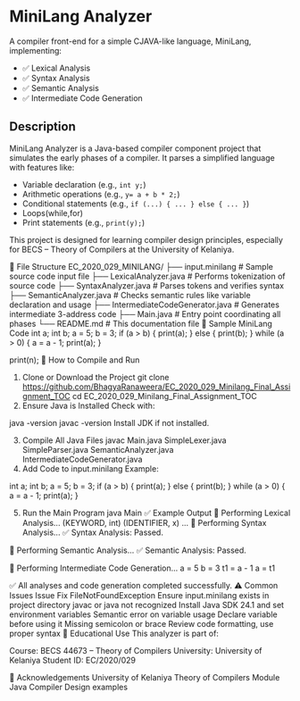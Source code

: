 # MiniLang Analyzer

A compiler front-end for a simple CJAVA-like language, MiniLang, implementing:

- ✅ Lexical Analysis  
- ✅ Syntax Analysis  
- ✅ Semantic Analysis  
- ✅ Intermediate Code Generation  
##  Description

MiniLang Analyzer is a Java-based compiler component project that simulates the early phases of a compiler. It parses a simplified language with features like:

- Variable declaration (e.g., `int y;`)  
- Arithmetic operations (e.g., `y= a + b * 2;`)  
- Conditional statements (e.g., `if (...) { ... } else { ... }`)
- Loops(while,for)
- Print statements (e.g., `print(y);`)

This project is designed for learning compiler design principles, especially for BECS  – Theory of Compilers at the University of Kelaniya.





📁 File Structure
EC_2020_029_MINILANG/
├── input.minilang # Sample source code input file
├── LexicalAnalyzer.java # Performs tokenization of source code
├── SyntaxAnalyzer.java # Parses tokens and verifies syntax
├── SemanticAnalyzer.java # Checks semantic rules like variable declaration and usage
├── IntermediateCodeGenerator.java # Generates intermediate 3-address code
├── Main.java # Entry point coordinating all phases
└── README.md # This documentation file
🧪 Sample MiniLang Code
int a;
int b;
a = 5;
b = 3;
if (a > b) {
    print(a);
} else {
    print(b);
}
while (a > 0) {
    a = a - 1;
    print(a);
}

print(n);
🔧 How to Compile and Run
1. Clone or Download the Project
git clone https://github.com/BhagyaRanaweera/EC_2020_029_Minilang_Final_Assignment_TOC
cd EC_2020_029_Minilang_Final_Assignment_TOC
2. Ensure Java is Installed
Check with:

java -version
javac -version
Install JDK if not installed.

3. Compile All Java Files
javac Main.java SimpleLexer.java SimpleParser.java SemanticAnalyzer.java IntermediateCodeGenerator.java
4. Add Code to input.minilang
Example:

int a;
int b;
a = 5;
b = 3;
if (a > b) {
    print(a);
} else {
    print(b);
}
while (a > 0) {
    a = a - 1;
    print(a);
}

5. Run the Main Program
java Main
✅ Example Output
📘 Performing Lexical Analysis...
(KEYWORD, int)
(IDENTIFIER, x)
...
📗 Performing Syntax Analysis...
✅ Syntax Analysis: Passed.

📙 Performing Semantic Analysis...
✅ Semantic Analysis: Passed.

📒 Performing Intermediate Code Generation...
a = 5
b = 3
t1 = a - 1
a = t1

✅ All analyses and code generation completed successfully.
⚠️ Common Issues
Issue	Fix
FileNotFoundException	Ensure input.minilang exists in project directory
javac or java not recognized	Install Java SDK 24.1 and set environment variables
Semantic error on variable usage	Declare variable before using it
Missing semicolon or brace	Review code formatting, use proper syntax
🧠 Educational Use
This analyzer is part of:

Course: BECS 44673 – Theory of Compilers
University: University of Kelaniya
Student ID: EC/2020/029


🙌 Acknowledgements
University of Kelaniya
Theory of Compilers Module
Java Compiler Design examples
